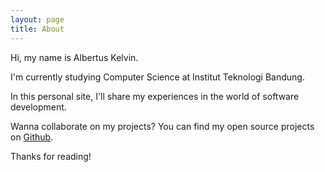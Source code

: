 ```yaml
---
layout: page
title: About
---
```


Hi, my name is Albertus Kelvin. 

I'm currently studying Computer Science at Institut Teknologi Bandung.

In this personal site, I'll share my experiences in the world of software development.

Wanna collaborate on my projects? You can find my open source projects on [Github](https://github.com/albertusk95).

Thanks for reading!
